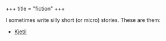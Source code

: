 +++
title = "fiction"
+++

I sometimes write silly short (or micro) stories. These are them:

- [Kjetil](kjetil)
